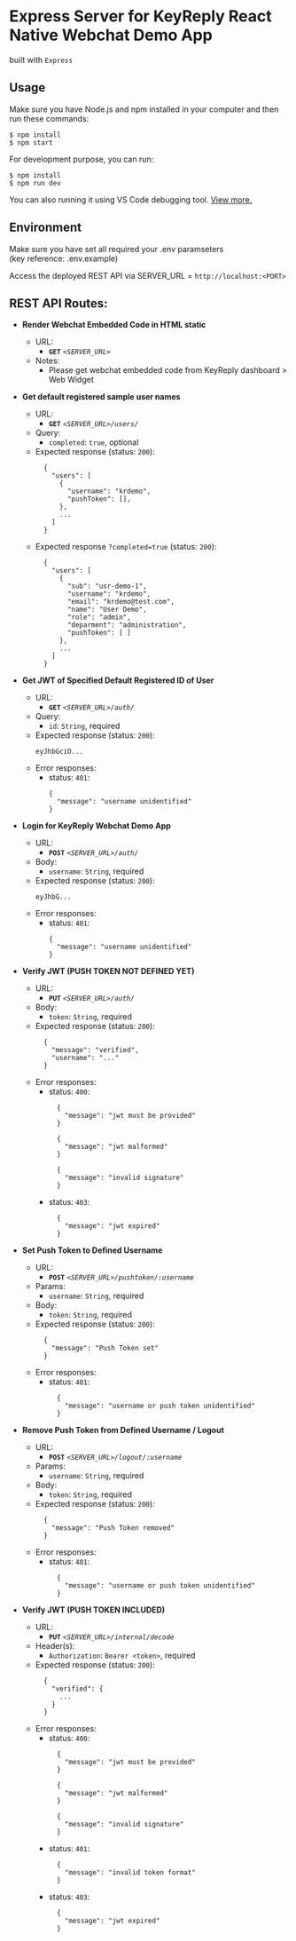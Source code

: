 # Express Server for KeyReply React Native Webchat Demo App

built with `Express`

## Usage

Make sure you have Node.js and npm installed in your computer and then run these commands:

```console
$ npm install
$ npm start
```

For development purpose, you can run:

```console
$ npm install
$ npm run dev
```
You can also running it using VS Code debugging tool. [View more.](https://code.visualstudio.com/docs/nodejs/nodejs-debugging)

## Environment

Make sure you have set all required your .env paramseters
<br>
(key reference: .env.example)

Access the deployed REST API via SERVER_URL = `http://localhost:<PORT>`

## REST API Routes:

- **Render Webchat Embedded Code in HTML static**
  - URL:
    - **`GET`** *`<SERVER_URL>`*
  - Notes:
    - Please get webchat embedded code from KeyReply dashboard > Web Widget

- **Get default registered sample user names**
  - URL:
    - **`GET`** *`<SERVER_URL>/users/`*
  - Query:
    - `completed`: `true`, optional
  - Expected response (status: `200`):
    ```
      {
        "users": [
          {
            "username": "krdemo",
            "pushToken": [],
          },
          ...
        ]
      }
    ```
  - Expected response `?completed=true` (status: `200`):
    ```
      {
        "users": [
          {
            "sub": "usr-demo-1",
            "username": "krdemo",
            "email": "krdemo@test.com",
            "name": "User Demo",
            "role": "admin",
            "deparment": "administration",
            "pushToken": [ ]
          },
          ...
        ]
      }
    ```

- **Get JWT of Specified Default Registered ID of User**
  - URL:
    - **`GET`** *`<SERVER_URL>/auth/`*
  - Query:
    - `id`: `String`, required
  - Expected response (status: `200`):
    ```
    eyJhbGciO...
    ```
  - Error responses:
    - status: `401`:
      ```
      {
        "message": "username unidentified"
      }
      ```

- **Login for KeyReply Webchat Demo App**
  - URL:
    - **`POST`** *`<SERVER_URL>/auth/`*
  - Body:
    - `username`: `String`, required
  - Expected response (status: `200`):
    ```
    eyJhbG...
    ```
  - Error responses:
    - status: `401`:
      ```
      {
        "message": "username unidentified"
      }
      ```

- **Verify JWT (PUSH TOKEN NOT DEFINED YET)**
  - URL:
    - **`PUT`** *`<SERVER_URL>/auth/`*
  - Body:
    - `token`: `String`, required
  - Expected response (status: `200`):
    ```
      {
        "message": "verified", 
        "username": "..."
      }
    ```
  - Error responses:
    - status: `400`:
      ```
        {
          "message": "jwt must be provided"
        }
      ```
      ```
        {
          "message": "jwt malformed"
        }
      ```
      ```
        {
          "message": "invalid signature"
        }
      ```
    - status: `403`:
      ```
        {
          "message": "jwt expired"
        }
      ```

- **Set Push Token to Defined Username**
  - URL:
    - **`POST`** *`<SERVER_URL>/pushtoken/:username`*
  - Params:
    - `username`: `String`, required
  - Body:
    - `token`: `String`, required
  - Expected response (status: `200`):
    ```
      {
        "message": "Push Token set"
      }
    ```
  - Error responses:
    - status: `401`:
      ```
        {
          "message": "username or push token unidentified"
        }
      ```
  
- **Remove Push Token from Defined Username / Logout**
  - URL:
    - **`POST`** *`<SERVER_URL>/logout/:username`*
  - Params:
    - `username`: `String`, required
  - Body:
    - `token`: `String`, required
  - Expected response (status: `200`):
    ```
      {
        "message": "Push Token removed"
      }
    ```
  - Error responses:
    - status: `401`:
      ```
        {
          "message": "username or push token unidentified"
        }
      ```
    
- **Verify JWT (PUSH TOKEN INCLUDED)**
  - URL:
    - **`PUT`** *`<SERVER_URL>/internal/decode`*
  - Header(s):
    - `Authorization`: `Bearer <token>`, required
  - Expected response (status: `200`):
    ```
      {
        "verified": {
          ...
        }
      }
    ```
  - Error responses:
    - status: `400`:
      ```
        {
          "message": "jwt must be provided"
        }
      ```
      ```
        {
          "message": "jwt malformed"
        }
      ```
      ```
        {
          "message": "invalid signature"
        }
      ```
    - status: `401`:
      ```
        {
          "message": "invalid token format"
        }
      ```
    - status: `403`:
      ```
        {
          "message": "jwt expired"
        }
      ```